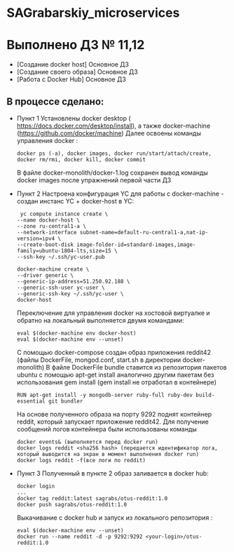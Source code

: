 # SAGrabarskiy_microservices
# Выполнено ДЗ № 11,12

- [Создание docker host] Основное ДЗ
- [Создание своего образа] Основное ДЗ
- [Работа с Docker Hub] Основное ДЗ

## В процессе сделано:

- Пункт 1
  Установлены docker desktop ( https://docs.docker.com/desktop/install), а также docker-machine (https://github.com/docker/machine)
  Далее освоены команды управления docker :

  ``` docker ps (-a), docker images, docker run/start/attach/create, docker rm/rmi, docker kill, docker commit ```
  
  В файле docker-monolith/docker-1.log сохранен вывод команды docker images после упражнений первой части ДЗ

- Пункт 2
  Настроена конфигурация YC для работы с docker-machine - создан инстанс YC + docker-host в YC:
  
  ```
   yc compute instance create \
  --name docker-host \
  --zone ru-central1-a \
  --network-interface subnet-name=default-ru-central1-a,nat-ip-version=ipv4 \
  --create-boot-disk image-folder-id=standard-images,image-family=ubuntu-1804-lts,size=15 \
  --ssh-key ~/.ssh/yc-user.pub
  ```
  
  ```
  docker-machine create \
  --driver generic \
  --generic-ip-address=51.250.92.188 \
  --generic-ssh-user yc-user \
  --generic-ssh-key ~/.ssh/yc-user \
  docker-host
  ```
  
  Переключение для управления docker на хостовой виртуалке и обратно на локальный выполняется двумя командами:
  
  ```
  eval $(docker-machine env docker-host)
  eval $(docker-machine env --unset)
  ```
  
  С помощью docker-compose создан образ приложения reddit42 (файлы DockerFile, mongod.conf,  start.sh в директории docker-monolith)
  В файле DockerFile bundle ставится из репозитория пакетов ubuntu с помощью apt-get install аналогично другим пакетам без использования gem install (gem install не отработал в контейнере)
  
  ```
  RUN apt-get install -y mongodb-server ruby-full ruby-dev build-essential git bundler
  ```

  На основе полученного образа на порту 9292 поднят контейнер reddit, который запускает приложение reddit42.
  Для получение сообщений логов контейнера были использованы команды
  ```
  docker events& (выполняется перед docker run)
  docker logs reddit <sha256 hash> (передается идентификатор лога, который выводится на экран в момент выполнения docker run)
  docker logs reddit -f(все логи по reddit)
  ```  
  
- Пункт 3
  Полученный в пункте 2 образ заливается в docker hub:
  
  ```
  docker login
  ...
  docker tag reddit:latest sagrabs/otus-reddit:1.0
  docker push sagrabs/otus-reddit:1.0  
  ```
  
  Выкачивание с docker hub и запуск из локального репозитория :
  
  ```
  eval $(docker-machine env --unset)
  docker run --name reddit -d -p 9292:9292 <your-login>/otus-reddit:1.0
  ```
